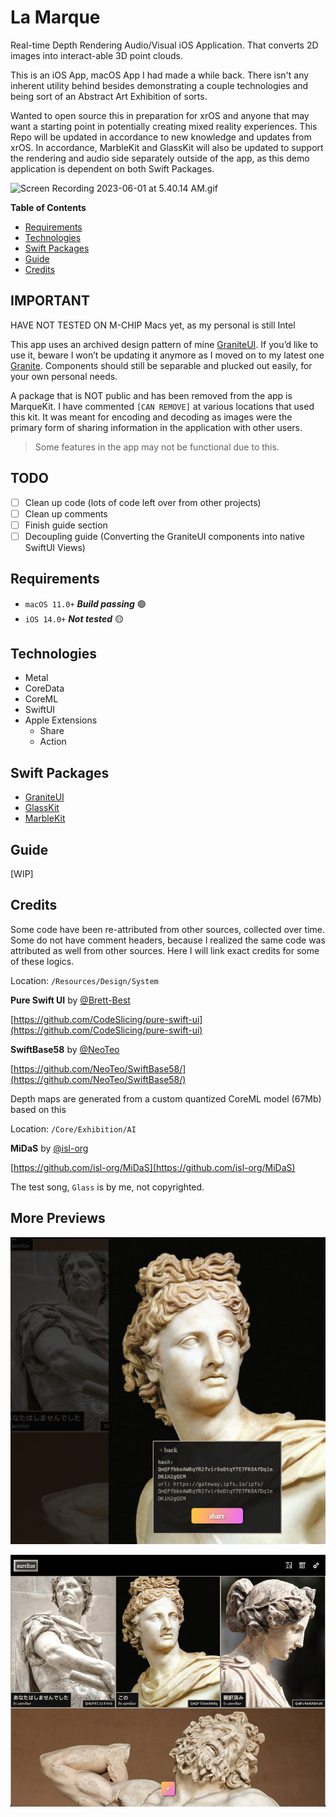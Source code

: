 # La Marque

Real-time Depth Rendering Audio/Visual iOS Application. That converts 2D images into interact-able 3D point clouds.

This is an iOS App, macOS App I had made a while back. There isn't any inherent utility behind besides demonstrating a couple technologies and being sort of an Abstract Art Exhibition of sorts.

Wanted to open source this in preparation for xrOS and anyone that may want a starting point in potentially creating mixed reality experiences. This Repo will be updated in accordance to new knowledge and updates from xrOS. In accordance, MarbleKit and GlassKit will also be updated to support the rendering and audio side separately outside of the app, as this demo application is dependent on both Swift Packages.

![Screen Recording 2023-06-01 at 5.40.14 AM.gif](README_Assets/Screen_Recording_2023-06-01_at_5.40.14_AM.gif)

**Table of Contents**
- [Requirements](#requirements)
- [Technologies](#technologies)
- [Swift Packages](#swift-packages)
- [Guide](#guide)
- [Credits](#credits)

## IMPORTANT

HAVE NOT TESTED ON M-CHIP Macs yet, as my personal is still Intel 

This app uses an archived design pattern of mine [GraniteUI](https://github.com/pexavc/graniteui). If you’d like to use it, beware I won’t be updating it anymore as I moved on to my latest one [Granite](https://github.com/pexavc/granite). Components should still be separable and plucked out easily, for your own personal needs.

A package that is NOT public and has been removed from the app is MarqueKit. I have commented `[CAN REMOVE]` at various locations that used this kit. It was meant for encoding and decoding as images were the primary form of sharing information in the application with other users.

> Some features in the app may not be functional due to this.
> 

## TODO
- [ ] Clean up code (lots of code left over from other projects)
- [ ] Clean up comments
- [ ] Finish guide section 
- [ ] Decoupling guide (Converting the GraniteUI components into native SwiftUI Views)

## Requirements

- `macOS 11.0+`  ***Build passing*** 🟢
- `iOS 14.0+`  ***Not tested*** 🟡

## Technologies

- Metal
- CoreData
- CoreML
- SwiftUI
- Apple Extensions
  - Share
  - Action

## Swift Packages

- [GraniteUI](https://github.com/pexavc/GraniteUI)
- [GlassKit](https://github.com/pexavc/GlassKit)
- [MarbleKit](https://github.com/pexavc/MarbleKit)

## Guide

[WIP]

## Credits

Some code have been re-attributed from other sources, collected over time. Some do not have comment headers, because I realized the same code was attributed as well from other sources. Here I will link exact credits for some of these logics.

Location: `/Resources/Design/System`

**Pure Swift UI** by [@Brett-Best](https://github.com/Brett-Best)

[https://github.com/CodeSlicing/pure-swift-ui](https://github.com/CodeSlicing/pure-swift-ui)

**SwiftBase58** by [@NeoTeo](https://github.com/NeoTeo)

[https://github.com/NeoTeo/SwiftBase58/](https://github.com/NeoTeo/SwiftBase58/)

Depth maps are generated from a custom quantized CoreML model (67Mb) based on this

Location: `/Core/Exhibition/AI`

**MiDaS** by [@isl-org](https://github.com/isl-org)

[https://github.com/isl-org/MiDaS](https://github.com/isl-org/MiDaS)

The test song, `Glass` is by me, not copyrighted. 

## More Previews

![Screen Shot 2023-06-01 at 5.39.44 AM.png](README_Assets/Screen_Shot_2023-06-01_at_5.39.44_AM.png)

![Screen Shot 2023-06-01 at 5.39.15 AM.png](README_Assets/Screen_Shot_2023-06-01_at_5.39.15_AM.png)
